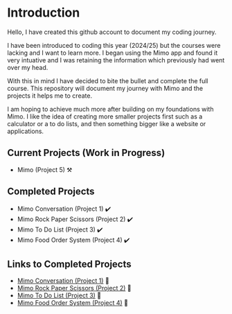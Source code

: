 # Introduction 

Hello, I have created this github account to document my coding journey.

I have been introduced to coding this year (2024/25) but the courses were lacking and I want to learn more.
I began using the Mimo app and found it very intuative and I was retaining the information which previously had went over my head.

With this in mind I have decided to bite the bullet and complete the full course.
This repository will document my journey with Mimo and the projects it helps me to create.

I am hoping to achieve much more after building on my foundations with Mimo. I like the idea of creating more smaller projects first such as a calculator or a to do lists, and then something bigger like a website or applications.

## Current Projects (Work in Progress)

- Mimo (Project 5) ⚒️

## Completed Projects

- Mimo Conversation (Project 1) ✔️
- Mimo Rock Paper Scissors (Project 2) ✔️
- Mimo To Do List (Project 3) ✔️
- Mimo Food Order System (Project 4) ✔️

## Links to Completed Projects 
- [Mimo Conversation (Project 1)](https://github.com/MattyTurbo299/MattyTurbo299/blob/main/Mimo_Proj-1.md) 🔗
- [Mimo Rock Paper Scissors (Project 2)](https://github.com/MattyTurbo299/MattyTurbo299/blob/main/Mimo%20Project%202%20Rock%20Paper%20Scissors.md) 🔗
- [Mimo To Do List (Project 3)](https://github.com/MattyTurbo299/MattyTurbo299/blob/main/Mimo%20Project%203%20To%20Do%20List.md) 🔗
- [Mimo Food Order System (Project 4)](https://github.com/MattyTurbo299/MattyTurbo299/blob/main/Mimo%20Project%204%20Food%20Order%20System.md) 🔗
